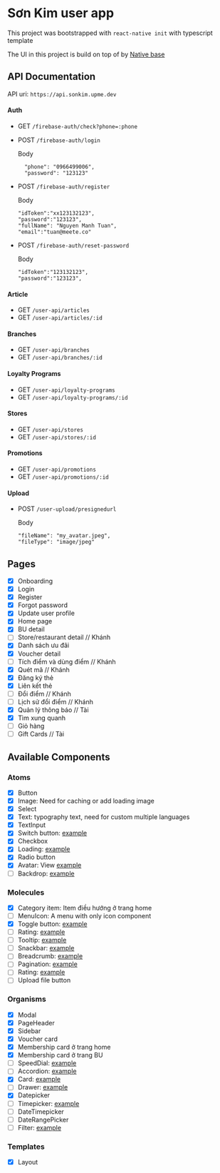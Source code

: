 # Sơn Kim user app

This project was bootstrapped with `react-native init` with typescript template

The UI in this project is build on top of by [Native base](https://docs.nativebase.io/)

## API Documentation

API uri: `https://api.sonkim.upme.dev`

#### Auth

- GET `/firebase-auth/check?phone=:phone`
- POST `/firebase-auth/login`
  
  Body
  
  ```
    "phone": "0966499006",
    "password": "123123"
    ```
  
- POST `/firebase-auth/register`

    Body
    ```
    "idToken":"xx123132123",
    "password":"123123",
    "fullName": "Nguyen Manh Tuan",
    "email":"tuan@meete.co"
    ```

- POST `/firebase-auth/reset-password`

    Body
    ```
    "idToken":"123132123",
    "password":"123123",
    ```

#### Article

- GET `/user-api/articles`
- GET `/user-api/articles/:id`

#### Branches

- GET `/user-api/branches`
- GET `/user-api/branches/:id`

#### Loyalty Programs

- GET `/user-api/loyalty-programs`
- GET `/user-api/loyalty-programs/:id`

#### Stores

- GET `/user-api/stores`
- GET `/user-api/stores/:id`

#### Promotions

- GET `/user-api/promotions`
- GET `/user-api/promotions/:id`

#### Upload
- POST `/user-upload/presignedurl`

    Body
    ```
    "fileName": "my_avatar.jpeg",
    "fileType": "image/jpeg"
    ```

## Pages

-  [x] Onboarding
-  [x] Login
-  [x] Register
-  [x] Forgot password
-  [x] Update user profile  
-  [x] Home page
-  [x] BU detail
-  [ ] Store/restaurant detail  //  Khánh
-  [x] Danh sách ưu đãi
-  [x] Voucher detail  
-  [ ] Tích điểm và dùng điểm  //  Khánh
-  [x] Quét mã     //  Khánh
-  [x] Đăng ký thẻ
-  [x] Liên kết thẻ
-  [ ] Đổi điểm    // Khánh
-  [ ] Lịch sử đổi điểm    // Khánh
-  [x] Quản lý thông báo // Tài
-  [x] Tìm xung quanh
-  [ ] Giỏ hàng
-  [ ] Gift Cards   //  Tài

## Available Components

### Atoms

- [x] Button
- [x] Image: Need for caching or add loading image
- [x] Select
- [x] Text: typography text, need for custom multiple languages
- [x] TextInput
- [x] Switch button: [example](https://mui.com/components/switches/)
- [x] Checkbox
- [x] Loading: [example](https://mui.com/components/progress/)
- [x] Radio button
- [x] Avatar: View [example](https://mui.com/components/avatars/)
- [ ] Backdrop: [example](https://mui.com/components/backdrop/)

### Molecules

- [x] Category item: Item điều hướng ở trang home
- [ ] MenuIcon: A menu with only icon component
- [x] Toggle button: [example](https://mui.com/components/toggle-button/)
- [ ] Rating: [example](https://mui.com/components/rating/)
- [ ] Tooltip: [example](https://mui.com/components/tooltips/)
- [ ] Snackbar: [example](https://mui.com/components/snackbars/)
- [ ] Breadcrumb: [example](https://mui.com/components/breadcrumbs/)
- [ ] Pagination: [example](https://mui.com/components/pagination/)
- [ ] Rating: [example](https://mui.com/components/rating/)
- [ ] Upload file button

### Organisms

- [x] Modal
- [x] PageHeader
- [x] Sidebar
- [x] Voucher card
- [x] Membership card ở trang home
- [x] Membership card ở trang BU
- [ ] SpeedDial: [example](https://mui.com/components/speed-dial/)
- [ ] Accordion: [example](https://mui.com/components/accordion/)
- [x] Card: [example](https://mui.com/components/cards/)
- [ ] Drawer: [example](https://mui.com/components/drawers/)
- [x] Datepicker
- [ ] Timepicker: [example](https://mui.com/components/time-picker/)
- [ ] DateTimepicker
- [ ] DateRangePicker
- [ ] Filter: [example](https://mui.com/components/data-grid/filtering/)

### Templates

- [x] Layout
